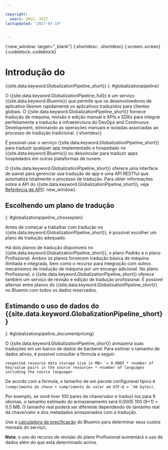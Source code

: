 ```yaml
---

copyright:
  years: 2015, 2017
lastupdated: "2017-07-19"


---
```


{:new_window: target="_blank"}
{:shortdesc: .shortdesc}
{:screen:.screen}
{:codeblock:.codeblock}

 
# Introdução do
{{site.data.keyword.GlobalizationPipeline_short}}
{: #globalizationpipeline}

O {{site.data.keyword.GlobalizationPipeline_full}} é um serviço {{site.data.keyword.Bluemix}} que permite que os desenvolvedores de aplicativo liberem rapidamente os aplicativos traduzidos para clientes globais. O {{site.data.keyword.GlobalizationPipeline_short}} fornece tradução de máquina, revisão e edição manual e APIs e SDKs para integrar perfeitamente a tradução à infraestrutura do DevOps and Continuous Development, eliminando as operações manuais e isoladas associadas ao processo de tradução tradicional.
{:shortdesc}

É possível usar o serviço {{site.data.keyword.GlobalizationPipeline_short}} para traduzir qualquer app implementado e hospedado no {{site.data.keyword.Bluemix}} ou desvincular para traduzir apps hospedados em outras plataformas de nuvem.

O {{site.data.keyword.GlobalizationPipeline_short}} oferece uma interface de painel para gerenciar sua tradução de app e uma API RESTful que automatiza totalmente o processo de tradução. Para obter informações sobre a API do {{site.data.keyword.GlobalizationPipeline_short}}, veja [Referência de API](https://gp-rest.ng.bluemix.net/translate/swagger/index.html){: new_window}. 

## Escolhendo um plano de tradução
{: #globalizationpipeline_chooseplan}

Antes de começar a trabalhar com tradução no {{site.data.keyword.GlobalizationPipeline_short}}, é possível escolher um plano de tradução adequado.

Há dois planos de tradução disponíveis no {{site.data.keyword.GlobalizationPipeline_short}}, o plano Padrão e o plano Profissional. Ambos os planos fornecem tradução básica de máquina ilimitada e integrada, bem como o recurso para integração com outros mecanismos de tradução de máquina por um encargo adicional. No plano Profissional, o {{site.data.keyword.GlobalizationPipeline_short}} oferece também um serviço de revisão e edição de tradução profissional. É possível alternar entre planos do {{site.data.keyword.GlobalizationPipeline_short}} no Bluemix com todos os dados reservados. 


## Estimando o uso de dados do {{site.data.keyword.GlobalizationPipeline_short}}
{: #globalizationpipeline_documentpricing}

O {{site.data.keyword.GlobalizationPipeline_short}} armazena suas traduções em um banco de dados de backend. Para estimar o tamanho de dados ativos, é possível consultar a fórmula a seguir:

`<expected resource data storage size in MB> ˜= 0.0005 * <number of key/value pairs in the source resource> * <number of languages including the source language>`

De acordo com a fórmula, o tamanho de um pacote configurável típico é `(comprimento da chave + comprimento do valor em UTF-8 = ˜40 bytes)`.

Por exemplo, se você tiver 100 pares de chave/valor e traduzi-los para 9 idiomas, o tamanho estimado do armazenamento será 0.0005 100 (9+1) = 0.5 MB. O tamanho real poderá ser diferente dependendo do tamanho real da chave/valor e dos metadados armazenados com a tradução.

Use a
[calculadora
de precificação](https://console.ng.bluemix.net/?direct=classic/#/pricing/cloudOEPaneId=pricing&paneId=pricingSheet&orgGuid=127a45f4-4461-4d5b-a26b-6dc2fdd1a3a2&spaceGuid=208fb1ff-413b-4fd9-9615-e8226062d0f3) do Bluemix para determinar seus custos mensais do serviço.

**Nota**: o uso do recurso de revisão do plano Profissional aumentará o uso de dados além do que está determinado acima.



